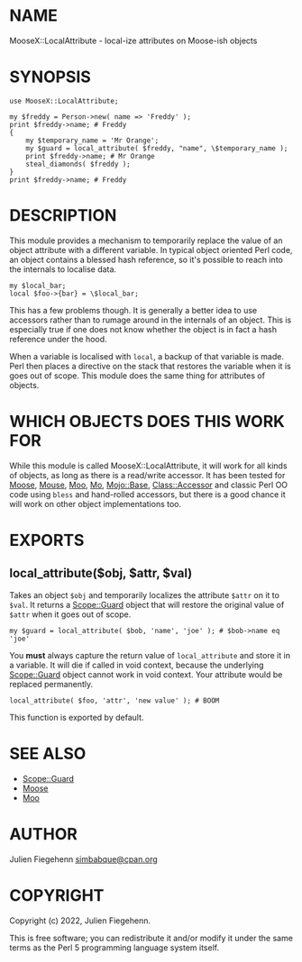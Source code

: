 # NAME

MooseX::LocalAttribute - local-ize attributes on Moose-ish objects

# SYNOPSIS

    use MooseX::LocalAttribute;

    my $freddy = Person->new( name => 'Freddy' );
    print $freddy->name; # Freddy
    {
        my $temporary_name = 'Mr Orange';
        my $guard = local_attribute( $freddy, "name", \$temporary_name );
        print $freddy->name; # Mr Orange
        steal_diamonds( $freddy );
    }
    print $freddy->name; # Freddy

# DESCRIPTION

This module provides a mechanism to temporarily replace the value of an
object attribute with a different variable. In typical object oriented Perl
code, an object contains a blessed hash reference, so it's possible to reach
into the internals to localise data.

    my $local_bar;
    local $foo->{bar} = \$local_bar;

This has a few problems though. It is generally a better idea to use accessors
rather than to rumage around in the internals of an object. This is especially
true if one does not know whether the object is in fact a hash reference under
the hood.

When a variable is localised with `local`, a backup of that variable is made.
Perl then places a directive on the stack that restores the variable when it
is goes out of scope. This module does the same thing for attributes of
objects.

# WHICH OBJECTS DOES THIS WORK FOR

While this module is called MooseX::LocalAttribute, it will work for all kinds
of objects, as long as there is a read/write accessor. It has been tested for
[Moose](https://metacpan.org/pod/Moose), [Mouse](https://metacpan.org/pod/Mouse), [Moo](https://metacpan.org/pod/Moo), [Mo](https://metacpan.org/pod/Mo), [Mojo::Base](https://metacpan.org/pod/Mojo::Base), [Class::Accessor](https://metacpan.org/pod/Class::Accessor) and
classic Perl OO code using `bless` and hand-rolled accessors, but there is a
good chance it will work on other object implementations too.

# EXPORTS

## local\_attribute($obj, $attr, $val)

Takes an object `$obj` and temporarily localizes the attribute `$attr` on
it to `$val`. It returns a [Scope::Guard](https://metacpan.org/pod/Scope::Guard) object that will restore the
original value of `$attr` when it goes out of scope.

    my $guard = local_attribute( $bob, 'name', 'joe' ); # $bob->name eq 'joe'

You **must** always capture the return value of `local_attribute` and store it
in a variable. It will die if called in void context, because the underlying
[Scope::Guard](https://metacpan.org/pod/Scope::Guard) object cannot work in void context. Your attribute would be
replaced permanently.

    local_attribute( $foo, 'attr', 'new value' ); # BOOM

This function is exported by default.

# SEE ALSO

- [Scope::Guard](https://metacpan.org/pod/Scope::Guard)
- [Moose](https://metacpan.org/pod/Moose)
- [Moo](https://metacpan.org/pod/Moo)

# AUTHOR

Julien Fiegehenn <simbabque@cpan.org>

# COPYRIGHT

Copyright (c) 2022, Julien Fiegehenn.

This is free software; you can redistribute it and/or modify it under the same
terms as the Perl 5 programming language system itself.
